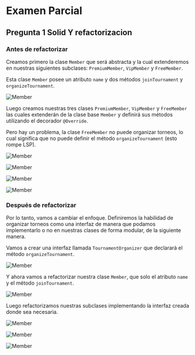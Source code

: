 # Examen Parcial

## Pregunta 1 Solid Y refactorizacion

### Antes de refactorizar

Creamos primero la clase `Member` que será abstracta y la cual extenderemos
en nuestras siguientes subclases: `PremiumMember`, `VipMember` y `FreeMember`.

Esta clase `Member` posee un atributo `name` y dos métodos `joinTournament` y
`organizeTournament`.
    
![Member](imagenes/1.png)
    
Luego creamos nuestras tres clases `PremiumMember`, `VipMember` y `FreeMember`
las cuales extenderán de la clase base `Member` y definirá sus métodos utilizando
el decorador `@Override`.

Pero hay un problema, la clase `FreeMember` no puede organizar torneos, lo cual
significa que no puede definir el método `organizeTournament` (esto rompe LSP).

![Member](imagenes/2.png)

![Member](imagenes/3.png)

![Member](imagenes/4.png)

![Member](imagenes/5.png)

### Después de refactorizar

Por lo tanto, vamos a cambiar el enfoque. Definiremos la habilidad de organizar
torneos como una interfaz de manera que podamos implementarlo o no en nuestras clases
de forma modular, de la siguiente manera.

Vamos a crear una interfaz llamada `TournamentOrganizer` que declarará el método
`organizeTournament`.

![Member](imagenes/6.png)

Y ahora vamos a refactorizar nuestra clase `Member`, que solo el atributo `name` y
el método `joinTournament`.

![Member](imagenes/7.png)

Luego refactorizamos nuestras subclases implementando la interfaz creada donde sea necesaria.

![Member](imagenes/8.png)

![Member](imagenes/9.png)

![Member](imagenes/10.png)
